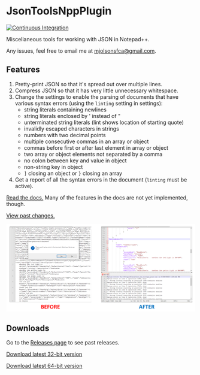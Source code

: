 # JsonToolsNppPlugin

[![Continuous Integration](https://github.com/molsonkiko/JsonToolsNppPlugin/actions/workflows/CI_build.yml/badge.svg)](https://github.com/molsonkiko/JsonToolsNppPlugin/actions/workflows/CI_build.yml)

Miscellaneous tools for working with JSON in Notepad++.

Any issues, feel free to email me at mjolsonsfca@gmail.com.

## Features ##
1. Pretty-print JSON so that it's spread out over multiple lines.
2. Compress JSON so that it has very little unnecessary whitespace.
3. Change the settings to enable the parsing of documents that have various syntax errors (using the `linting` setting in settings):
    * string literals containing newlines
    * string literals enclosed by ' instead of "
    * unterminated string literals (lint shows location of starting quote)
    * invalidly escaped characters in strings
    * numbers with two decimal points
    * multiple consecutive commas in an array or object
    * commas before first or after last element in array or object
    * two array or object elements not separated by a comma
    * no colon between key and value in object
    * non-string key in object
    * `]` closing an object or `}` closing an array
4. Get a report of all the syntax errors in the document (`linting` must be active).

[Read the docs.](/docs/README.md) Many of the features in the docs are not yet implemented, though.

[View past changes.](/CHANGELOG.md)

![JSON file with syntax errors before and after use of JSON tools](/jsontools%20before%20after.PNG)

## Downloads ##

Go to the [Releases page](https://github.com/molsonkiko/JsonToolsNppPlugin/releases) to see past releases.

[Download latest 32-bit version](/JsonToolsNppPlugin/Release_x86.zip)

[Download latest 64-bit version](/JsonToolsNppPlugin/Release_x64.zip)